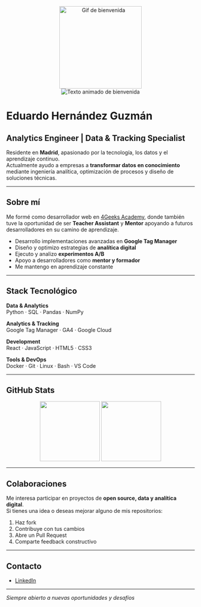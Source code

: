 <div align="center">
<img src="https://media3.giphy.com/media/v1.Y2lkPTc5MGI3NjExdDh5bWd3dHJ6enpvdmh5dG1mM2dldTRrc2Z5MTFkcWg0ZjkyOHZvdCZlcD12MV9pbnRlcm5hbF9naWZfYnlfaWQmY3Q9Zw/ghutdpgRkhkxq/giphy.gif" width="220" alt="Gif de bienvenida" />
</div>

<div align="center">
<img src="https://readme-typing-svg.herokuapp.com?font=Open+Sans&weight=200&size=17&duration=4000&pause=1000&color=000000&background=58E0FF00&center=true&multiline=true&random=false&width=435&lines=Hola%2C+soy+Eduardo;Analytics+Engineer;Bienvenid@+a+mi+mundo+de+c%C3%B3digo;Transformando+datos+en+conocimiento" alt="Texto animado de bienvenida" />
</div>

# Eduardo Hernández Guzmán  

## Analytics Engineer | Data & Tracking Specialist  

Residente en **Madrid**, apasionado por la tecnología, los datos y el aprendizaje continuo.  
Actualmente ayudo a empresas a **transformar datos en conocimiento** mediante ingeniería analítica, optimización de procesos y diseño de soluciones técnicas.  

---

## Sobre mí  

Me formé como desarrollador web en [4Geeks Academy](https://github.com/4GeeksAcademy), donde también tuve la oportunidad de ser **Teacher Assistant** y **Mentor** apoyando a futuros desarrolladores en su camino de aprendizaje.  

- Desarrollo implementaciones avanzadas en **Google Tag Manager**  
- Diseño y optimizo estrategias de **analítica digital**  
- Ejecuto y analizo **experimentos A/B**  
- Apoyo a desarrolladores como **mentor y formador**  
- Me mantengo en aprendizaje constante  

---

## Stack Tecnológico  

**Data & Analytics**  
Python · SQL · Pandas · NumPy  

**Analytics & Tracking**  
Google Tag Manager · GA4 · Google Cloud  

**Development**  
React · JavaScript · HTML5 · CSS3  

**Tools & DevOps**  
Docker · Git · Linux · Bash · VS Code  

---

## GitHub Stats  

<p align="center">
<img height="160em" src="https://github-readme-stats.vercel.app/api?username=EduardoHernandezGuzman&show_icons=true&theme=default&hide_border=true&count_private=true" />
<img height="160em" src="https://github-readme-stats.vercel.app/api/top-langs/?username=EduardoHernandezGuzman&layout=compact&theme=default&hide_border=true&langs_count=6" />
</p>

---

## Colaboraciones  

Me interesa participar en proyectos de **open source, data y analítica digital**.  
Si tienes una idea o deseas mejorar alguno de mis repositorios:  

1. Haz fork  
2. Contribuye con tus cambios  
3. Abre un Pull Request  
4. Comparte feedback constructivo  

---

## Contacto  

- [LinkedIn](https://www.linkedin.com/in/eduardo-hernandez-guzman/)  

---

*Siempre abierto a nuevas oportunidades y desafíos*  

